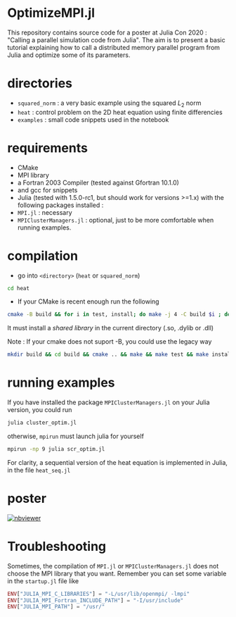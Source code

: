 # OptimizeMPI.jl

This repository contains source code for a poster at Julia Con 2020 :
"Calling a parallel simulation code from Julia". The aim is to present a basic tutorial
explaining how to call a distributed memory parallel program from Julia and optimize
some of its parameters.

# directories

- `squared_norm` : a very basic example using the squared $L_2$ norm
- `heat` : control problem on the 2D heat equation using finite differencies
- `examples` : small code snippets used in the notebook

# requirements 

- CMake 
- MPI library
- a Fortran 2003 Compiler (tested against Gfortran 10.1.0)
- and gcc for snippets
- Julia (tested with 1.5.0-rc1, but should work for versions >=1.x) with the 
following packages installed : 
 - `MPI.jl` : necessary
 - `MPIClusterManagers.jl` : optional, just to be more comfortable when running examples.

# compilation
- go into `<directory>` (`heat` or `squared_norm`)
```bash
cd heat
```
- If your CMake is recent enough run the following
```bash
cmake -B build && for i in test, install; do make -j 4 -C build $i ; done
```
It must install a *shared library* in the current directory (.so, .dylib or .dll)

Note : If your cmake does not suport -B, you could use the legacy way
```bash
mkdir build && cd build && cmake .. && make && make test && make install && cd ..
```
# running examples
If you have installed the package `MPIClusterManagers.jl` on your Julia version, you could run

```bash
julia cluster_optim.jl
```
otherwise, `mpirun` must launch julia for yourself

```bash
mpirun -np 9 julia scr_optim.jl
```
For clarity, a sequential version of the heat equation is implemented in Julia, in the file
`heat_seq.jl`

# poster
[![nbviewer](https://raw.githubusercontent.com/jupyter/design/master/logos/Badges/nbviewer_badge.svg)](https://nbviewer.jupyter.org/github/aitzkora/OptimizeMPI.jl/blob/master/calling_a_parallel_code.ipynb?flush_cache=true)
# Troubleshooting

Sometimes, the compilation of `MPI.jl` or `MPIClusterManagers.jl` does not choose the MPI library that
you want. Remember you can set some variable in the `startup.jl` file like
```julia
ENV["JULIA_MPI_C_LIBRARIES"] = "-L/usr/lib/openmpi/ -lmpi"
ENV["JULIA_MPI_Fortran_INCLUDE_PATH"] = "-I/usr/include"
ENV["JULIA_MPI_PATH"] = "/usr/"
```
